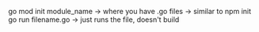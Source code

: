 go mod init module_name -> where you have .go files -> similar to npm init    
go run filename.go -> just runs the file, doesn't build   
